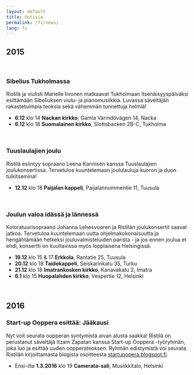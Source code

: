 ```yaml
---
layout: default
title: Uutisia
permalink: /fi/news/
lang: fi
---
```



## 2015

<br/>

### Sibelius Tukholmassa

Ristilä ja viulisti Marielle Iivonen matkaavat Tukholmaan itsenäisyyspäiväksi esittämään Sibeliuksen viulu- ja pianomusiikkia. Luvassa säveltäjän rakastetuimpia teoksia sekä vähemmän tunnettuja helmiä!

- __6.12__ klo 14 __Nackan kirkko__, Gamla Värmdövägen 14, Nacka
- __6.12__ klo 18 __Suomalainen kirkko__, Slottsbacken 2B-C, Tukholma

<br/>

### Tuuslaulajien joulu

Ristilä esiintyy sopraano Leena Kannisen kanssa Tuuslaulajien joulukonsertissa. Tervetuloa kuuntelemaan joululauluja kuoron ja duon tulkitsemina!

- __12.12__ klo 18 __Paijalan kappeli__, Paijalannummentie 11, Tuusula

<br/>

### Joulun valoa idässä ja lännessä

Koloratuurisopraano Johanna Lehesvuoren ja Ristilän joulukonsertit saavat jatkoa. Tervetuloa kuuntelemaan uutta ohjelmakokonaisuutta ja hengähtämään hetkeksi jouluvalmisteluiden parista - ja jos ennen joulua et ehdi, konsertti on kuultavissa myös loppiaisena Helsingissä.

- __19.12__ klo 15 & 17 __Erkkola__, Rantatie 25, Tuusula 
- __20.12__ klo 18 __Taidekappeli__, Seiskarinkatu 35, Turku
- __21.12__ klo 18 __Imatrankosken kirkko__, Kanavakatu 2, Imatra
- __6.1__ klo 15 __Huopalahden kirkko__, Vespertie 12, Helsinki

<br/>

## 2016

### Start-up Ooppera esittää: Jääkausi

Nyt voit seurata oopperan syntymistä aivan alusta saakka! Ristilä on perustanut säveltäjä Itzam Zapatan kanssa Start-up Ooppera -työryhmän, joka luo ja esittää uuden oopperateoksen. Ryhmän edistymistä voi seurata Ristilän kirjoittamasta blogista osoitteesta [startupopera.blogspot.fi](http://startupopera.blogspot.fi/).

- Ensi-ilta __1.3.2016__ klo 19 __Camerata-sali__, Musiikkitalo, Helsinki

<br/>
